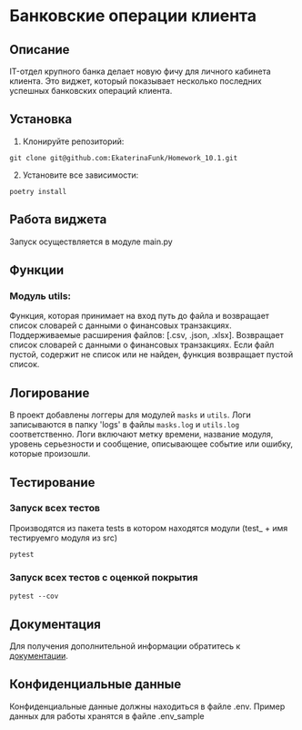 # Банковские операции клиента

## Описание

IT-отдел крупного банка делает новую фичу для личного кабинета клиента. 
Это виджет, который показывает несколько последних успешных банковских операций клиента. 

## Установка

1. Клонируйте репозиторий:
```
git clone git@github.com:EkaterinaFunk/Homework_10.1.git
```

2. Установите все зависимости:
``` 
poetry install
```

## Работа виджета

Запуск осуществляется в модуле main.py

## Функции

### Модуль utils:

Функция, которая принимает на вход путь до файла и возвращает список словарей с данными о финансовых транзакциях.
Поддерживаемые расширения файлов: [.csv, .json, .xlsx].
Возвращает список словарей с данными о финансовых транзакциях.
Если файл пустой, содержит не список или не найден, функция возвращает пустой список.

## Логирование

В проект добавлены логгеры для модулей `masks` и `utils`. 
Логи записываются в папку 'logs' в файлы `masks.log` и `utils.log` соответственно. 
Логи включают метку времени, название модуля, уровень серьезности и сообщение, 
описывающее событие или ошибку, которые произошли.

## Тестирование

### Запуск всех тестов
Производятся из пакета tests в котором находятся модули (test_ + имя тестируемго модуля из src)
```
pytest
```

### Запуск всех тестов с оценкой покрытия
``` 
pytest --cov
```

## Документация

Для получения дополнительной информации обратитесь к [документации](https://my.sky.pro/student-cabinet/stream/1790/lessons).

## Конфиденциальные данные

Конфиденциальные данные должны находиться в файле .env. Пример данных для работы хранятся в файле .env_sample